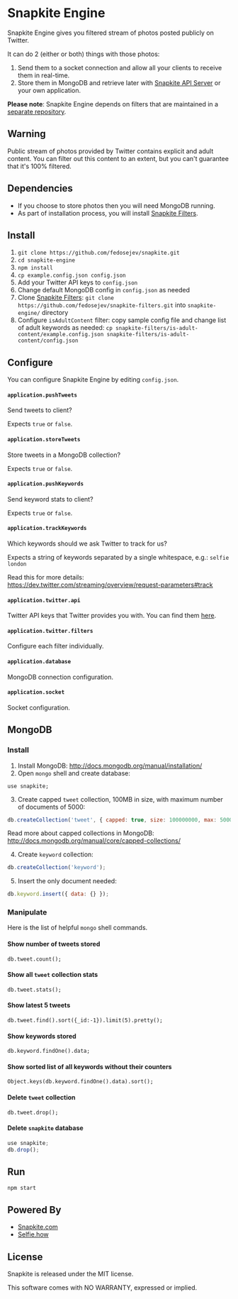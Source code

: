 # Snapkite Engine

Snapkite Engine gives you filtered stream of photos posted publicly on Twitter.

It can do 2 (either or both) things with those photos:

1. Send them to a socket connection and allow all your clients to receive them in real-time.
2. Store them in MongoDB and retrieve later with [Snapkite API Server](https://github.com/fedosejev/snapkite-api-server.git) or your own application.

__Please note__: Snapkite Engine depends on filters that are maintained in a [separate repository](https://github.com/fedosejev/snapkite-filters.git).

## Warning

Public stream of photos provided by Twitter contains explicit and adult content. You can filter out this content to an extent, but you can't guarantee that it's 100% filtered.

## Dependencies

* If you choose to store photos then you will need MongoDB running.
* As part of installation process, you will install [Snapkite Filters](https://github.com/fedosejev/snapkite-filters.git).

## Install

1. `git clone https://github.com/fedosejev/snapkite.git`
2. `cd snapkite-engine`
3. `npm install`
4. `cp example.config.json config.json`
5. Add your Twitter API keys to `config.json`
6. Change default MongoDB config in `config.json` as needed
7. Clone [Snapkite Filters](https://github.com/fedosejev/snapkite-filters.git): `git clone https://github.com/fedosejev/snapkite-filters.git` into `snapkite-engine/` directory
8. Configure `isAdultContent` filter: copy sample config file and change list of adult keywords as needed: `cp snapkite-filters/is-adult-content/example.config.json snapkite-filters/is-adult-content/config.json`

## Configure

You can configure Snapkite Engine by editing `config.json`.

#### `application.pushTweets`

Send tweets to client?

Expects `true` or `false`.

#### `application.storeTweets`

Store tweets in a MongoDB collection?

Expects `true` or `false`.

#### `application.pushKeywords`

Send keyword stats to client?

Expects `true` or `false`.

#### `application.trackKeywords`

Which keywords should we ask Twitter to track for us?

Expects a string of keywords separated by a single whitespace, e.g.: `selfie london`

Read this for more details: https://dev.twitter.com/streaming/overview/request-parameters#track

#### `application.twitter.api`

Twitter API keys that Twitter provides you with. You can find them [here](https://apps.twitter.com/).

#### `application.twitter.filters`

Configure each filter individually.

#### `application.database`

MongoDB connection configuration.

#### `application.socket`

Socket configuration.

## MongoDB

### Install

1. Install MongoDB: http://docs.mongodb.org/manual/installation/
2. Open `mongo` shell and create database:

  ```
  use snapkite;
  ```
3. Create capped `tweet` collection, 100MB in size, with maximum number of documents of 5000:
  ```javascript
  db.createCollection('tweet', { capped: true, size: 100000000, max: 5000});
  ```

  Read more about capped collections in MongoDB: http://docs.mongodb.org/manual/core/capped-collections/

4. Create `keyword` collection:
  ```javascript
  db.createCollection('keyword');
  ```

5. Insert the only document needed:
  ```javascript
  db.keyword.insert({ data: {} });
  ```

### Manipulate

Here is the list of helpful `mongo` shell commands.

#### Show number of tweets stored

`db.tweet.count();`

#### Show all `tweet` collection stats

`db.tweet.stats();`

#### Show latest 5 tweets

`db.tweet.find().sort({_id:-1}).limit(5).pretty();`

#### Show keywords stored

`db.keyword.findOne().data;`

#### Show sorted list of all keywords without their counters

`Object.keys(db.keyword.findOne().data).sort();`

#### Delete `tweet` collection

`db.tweet.drop();`

#### Delete `snapkite` database

```javascript
use snapkite;
db.drop();
```

## Run

`npm start`

## Powered By

* [Snapkite.com](http://snapkite.com)
* [Selfie.how](http://selfie.how)

## License

Snapkite is released under the MIT license.

This software comes with NO WARRANTY, expressed or implied.
